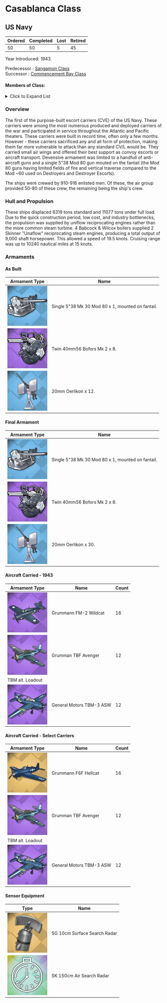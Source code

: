 # Casablanca Class
## US Navy

Ordered | Completed | Lost | Retired
 ------ | ------ | ------ | ------ 
50 | 50 | 5 | 45 <br/>
 
Year Introduced: 1943. <br/>
 
Predecessor : [Sangamon Class](/History/US/CVE/SangamonClass.md) <br/>
Successor : [Commencement Bay Class](/History/NYI.md) <br/>

#### Members of Class: <br/>

<details>
	<summary>Click to Expand List</summary>
	
Icon | Name | Hull Number | Present
| ------ | ------ | ------ |  ------ |
![Casablanca](/Icons/Ship/EagleUnion/Casablanca.png) | Cssablanca | CVE=55 | Yes <br/>
![UnknownCVL](/Icons/Ship/UnknownCVL.png) | Liscome Bay | CVE-56 | No <br/>
![UnknownCVL](/Icons/Ship/UnknownCVL.png) | Anzio | CVE-57 | No <br/>
![UnknownCVL](/Icons/Ship/UnknownCVL.png) | Corregidor | CVE-58 | Yes <br/>
![UnknownCVL](/Icons/Ship/UnknownCVL.png) | Mission Bay | CVE-59 | No <br/>
![UnknownCVL](/Icons/Ship/UnknownCVL.png) | Guadalcanal | CVE-60 | No <br/>
![UnknownCVL](/Icons/Ship/UnknownCVL.png) | Manila Bay | CVE-61 | No <br/>
![UnknownCVL](/Icons/Ship/UnknownCVL.png) | Natoma Bay | CVE-62 | No <br/>
![UnknownCVL](/Icons/Ship/UnknownCVL.png) | St. Lo | CVE-63 | No <br/>
![UnknownCVL](/Icons/Ship/UnknownCVL.png) | Tripoli | CVE-64 | No <br/>
![UnknownCVL](/Icons/Ship/UnknownCVL.png) | Wake Island | CVE-65 | No <br/>
![UnknownCVL](/Icons/Ship/UnknownCVL.png) | White Plains | CVE-66 | Yes <br/>
![UnknownCVL](/Icons/Ship/UnknownCVL.png) | Solomons | CVE-67 | No <br/>
![UnknownCVL](/Icons/Ship/UnknownCVL.png) | Kalinin Bay | CVE-68 | No <br/>
![UnknownCVL](/Icons/Ship/UnknownCVL.png) | Kasaan Bay | CVE-69 | No <br/>
![UnknownCVL](/Icons/Ship/UnknownCVL.png) | Fanshaw Bay | CVE-70 | No <br/>
![UnknownCVL](/Icons/Ship/UnknownCVL.png) | Kitkun Bay | CVE-71 | No <br/>
![UnknownCVL](/Icons/Ship/UnknownCVL.png) | Tulagi | CVE-72 | No <br/>
![UnknownCVL](/Icons/Ship/UnknownCVL.png) | Gambier Bay | CVE-73 | No <br/>
![UnknownCVL](/Icons/Ship/UnknownCVL.png) | Nehanta Bay | CVE-74 | No <br/>
![UnknownCVL](/Icons/Ship/UnknownCVL.png) | Hoggatt Bay | CVE-75 | No <br/>
![UnknownCVL](/Icons/Ship/UnknownCVL.png) | Kadashan Bay | CVE-76 | No <br/>
![UnknownCVL](/Icons/Ship/UnknownCVL.png) | Marcus Island| CVE-77 | No <br/>
![UnknownCVL](/Icons/Ship/UnknownCVL.png) | Savo Island | CVE-78 | No <br/>
![UnknownCVL](/Icons/Ship/UnknownCVL.png) | Ommaney Bay | CVE-79 | No <br/>
![UnknownCVL](/Icons/Ship/UnknownCVL.png) | Petrof Bay | CVE-80 | No <br/>
![UnknownCVL](/Icons/Ship/UnknownCVL.png) | Rudyerd Bay | CVE-81 | No <br/>
![UnknownCVL](/Icons/Ship/UnknownCVL.png) | Saginaw Bay | CVE-82 | No <br/>
![UnknownCVL](/Icons/Ship/UnknownCVL.png) | Sargent Bay | CVE-83 | No <br/>
![UnknownCVL](/Icons/Ship/UnknownCVL.png) | Shamrock Bay | CVE-84 | No <br/>
![UnknownCVL](/Icons/Ship/UnknownCVL.png) | Shipley Bay | CVE-85 | No <br/>
![UnknownCVL](/Icons/Ship/UnknownCVL.png) | Sitkoh Bay | CVE-86 | No <br/>
![UnknownCVL](/Icons/Ship/UnknownCVL.png) | Steamer Bay | CVE-87 | No <br/>
![UnknownCVL](/Icons/Ship/UnknownCVL.png) | Cape Esperance | CVE-88 | No <br/>
![UnknownCVL](/Icons/Ship/UnknownCVL.png) | Takanis Bay | CVE-89 | No <br/>
![UnknownCVL](/Icons/Ship/UnknownCVL.png) | Thetis Bay | CVE-90 | No <br/>
![UnknownCVL](/Icons/Ship/UnknownCVL.png) | Makasser Strait | CVE-91 | No <br/>
![UnknownCVL](/Icons/Ship/UnknownCVL.png) | Windham Bay | CVE-92 | No <br/>
![UnknownCVL](/Icons/Ship/UnknownCVL.png) | Makin Island | CVE-93 | No <br/>
![UnknownCVL](/Icons/Ship/UnknownCVL.png) | Lunga Point | CVE-94 | No <br/>
![UnknownCVL](/Icons/Ship/UnknownCVL.png) | Bismarck Sea | CVE-95 | No <br/>
![UnknownCVL](/Icons/Ship/UnknownCVL.png) | Salamaua | CVE-96 | No <br/>
![UnknownCVL](/Icons/Ship/UnknownCVL.png) | Hollandia | CVE-97 | No <br/>
![UnknownCVL](/Icons/Ship/UnknownCVL.png) | Kwajalein | CVE-98 | No <br/>
![UnknownCVL](/Icons/Ship/UnknownCVL.png) | Admirality Islands | CVE-99 | No <br/>
![UnknownCVL](/Icons/Ship/UnknownCVL.png) | Bougainville | CVE-100 | No <br/>
![UnknownCVL](/Icons/Ship/UnknownCVL.png) | Matanikau | CVE-101 | No <br/>
![UnknownCVL](/Icons/Ship/UnknownCVL.png) | Attu | CVE-102 | No <br/>
![UnknownCVL](/Icons/Ship/UnknownCVL.png) | Roi | CVE-103 | No <br/>
![UnknownCVL](/Icons/Ship/UnknownCVL.png) | Munda | CVE-104 | No <br/>


</details>

### Overview

The first of the purpose-built escort carriers (CVE) of the US Navy. These carriers were among the most numerous produced and deployed carriers of the war and participated in service throughout the Atlantic and Pacific theaters. These carriers were built in record time, often only a few months. However - these carriers sacrificed any and all form of protection, making them far more vulnerable to attack than any standard CV/L would be. They carried small air wings and offered their best support as convoy escorts or aircraft transport. Devensive armament was limited to a handfull of anti-aircraft guns and a single 5"38 Mod 80 gun mouted on the fantail (the Mod 80 guns having limited fields of fire and vertical traverse compared to the Mod ~60 used on Destroyers and Destroyer Escorts).

The ships were crewed by 910-916 enlisted men. Of these, the air group provided 50-80 of these crew, the remaining being the ship's crew. <br/>

### Hull and Propulsion

These ships displaced 8319 tons standard and 11077 tons under full load. Due to the quick construction period, low cost, and industry bottlenecks, the propulsion was supplied by uniflow reciprocating engines rather than the more common steam turbine. 4 Babcock & Wilcox boilers supplied 2 Skinner "Unaflow" reciprocating steam engines, producing a total output of 9,000 shaft horsepower. This allowed a speed of 19.5 knots. Cruising range was up to 10240 nautical miles at 15 knots.

### Armaments

#### As Built

Armament Type | Name |
 ------ | ------ |
![Single5in38Mk21](/Icons/Equipment/Guns/DD/5in38Mk21.png) | Single 5"38 Mk 30 Mod 80 x 1, mounted on fantail.
![Twin40mmBofors](/Icons/Equipment/AA/Twin40mmUSN.png) | Twin 40mm56 Bofors Mk 2 x 8.
![20mmOerlikon](/Icons/Equipment/AA/20mmOerlikon.png) | 20mm Oerlikon x 12.

#### Final Armament

Armament Type | Name |
 ------ | ------ |
![Single5in38Mk21](/Icons/Equipment/Guns/DD/5in38Mk21.png) | Single 5"38 Mk 30 Mod 80 x 1, mounted on fantail.
![Twin40mmBofors](/Icons/Equipment/AA/Twin40mmUSN.png) | Twin 40mm56 Bofors Mk 2 x 8.
![20mmOerlikon](/Icons/Equipment/AA/20mmOerlikon.png) | 20mm Oerlikon x 30.

#### Aircraft Carried - 1943

Armament Type | Name | Count |
 ------ | ------ | ------ |
![F4F](/Icons/Equipment/Aircraft/Fighter/F4FWildcat.png) | Grummann FM-2 Wildcat | 16
![TBF](/Icons/Equipment/Aircraft/Torpedo/TBFAvenger.png) | Grumman TBF Avenger | 12
 | TBM alt. Loadout | 
![TMBASW](/Icons/Equipment/Auxiliary/TBM3ASW.png) | General Motors TBM-3 ASW | 12

#### Aircraft Carried - Select Carriers

Armament Type | Name | Count |
 ------ | ------ | ------ |
![F6F](/Icons/Equipment/Aircraft/Fighter/F6FHellcat.png) | Grummann F6F Hellcat | 16
![TBF](/Icons/Equipment/Aircraft/Torpedo/TBFAvenger.png) | Grumman TBF Avenger | 12
 | TBM alt. Loadout | 
![TMBASW](/Icons/Equipment/Auxiliary/TBM3ASW.png) | General Motors TBM-3 ASW | 12

#### Sensor Equipment

Type | Name |
 ------ | ------ |
![SGRadar](/Icons/Equipment/Auxiliary/SGRadar.png) | SG 10cm Surface Search Radar
![SKRadar](/Icons/Equipment/Auxiliary/Placeholder.png) | SK 150cm Air Search Radar
